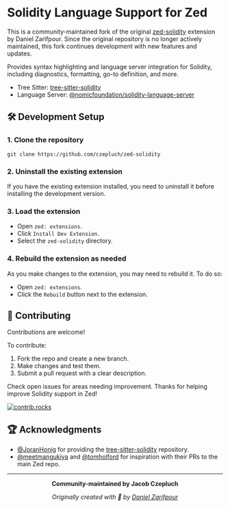 # Solidity Language Support for Zed

This is a community-maintained fork of the original [zed-solidity](https://github.com/zarifpour/zed-solidity) extension by Daniel Zarifpour. Since the original repository is no longer actively maintained, this fork continues development with new features and updates.

Provides syntax highlighting and language server integration for Solidity, including diagnostics, formatting, go-to definition, and more.

- Tree Sitter: [tree-sitter-solidity](https://github.com/JoranHonig/tree-sitter-solidity)
- Language Server: [@nomicfoundation/solidity-language-server](https://github.com/NomicFoundation/hardhat-vscode/tree/main/server)

## 🛠️ Development Setup

### 1. Clone the repository

```shell
git clone https://github.com/czepluch/zed-solidity
```

### 2. Uninstall the existing extension

If you have the existing extension installed, you need to uninstall it before installing the development version.

### 3. Load the extension

- Open `zed: extensions`.
- Click `Install Dev Extension`.
- Select the `zed-solidity` directory.

### 4. Rebuild the extension as needed

As you make changes to the extension, you may need to rebuild it. To do so:

- Open `zed: extensions`.
- Click the `Rebuild` button next to the extension.

## 🎸 Contributing

Contributions are welcome!

To contribute:

1. Fork the repo and create a new branch.
2. Make changes and test them.
3. Submit a pull request with a clear description.

Check open issues for areas needing improvement. Thanks for helping improve Solidity support in Zed!

<a href="https://github.com/czepluch/zed-solidity/graphs/contributors">
  <img alt="contrib.rocks" src="https://contrib.rocks/image?repo=czepluch/zed-solidity" />
</a>

## 🏆 Acknowledgments

- [@JoranHonig](https://github.com/JoranHonig) for providing the [tree-sitter-solidity](https://github.com/JoranHonig/tree-sitter-solidity) repository.
- [@meetmangukiya](https://github.com/meetmangukiya) and [@tomholford](https://github.com/tomholford) for inspiration with their PRs to the main Zed repo.

---

<div align=center>

**Community-maintained by Jacob Czepluch**

*Originally created with 🩵 by [Daniel Zarifpour](https://zarifpour.xyz)*

</div>
